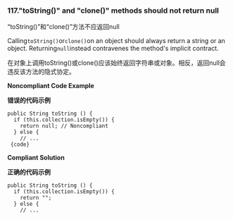 ### 117."toString()" and "clone()" methods should not return null

“toString()”和“clone()”方法不应返回null

Calling`toString()`or`clone()`on an object should always return a string or an object. Returning`null`instead contravenes the method's implicit contract.

在对象上调用toString()或clone()应该始终返回字符串或对象。相反，返回null会违反该方法的隐式协定。

**Noncompliant Code Example**

**错误的代码示例**

```
public String toString () {
  if (this.collection.isEmpty()) {
    return null; // Noncompliant
  } else {
    // ...
 {code}
```

**Compliant Solution**

**正确的代码示例**


```
public String toString () {
  if (this.collection.isEmpty()) {
    return "";
  } else {
    // ...
```